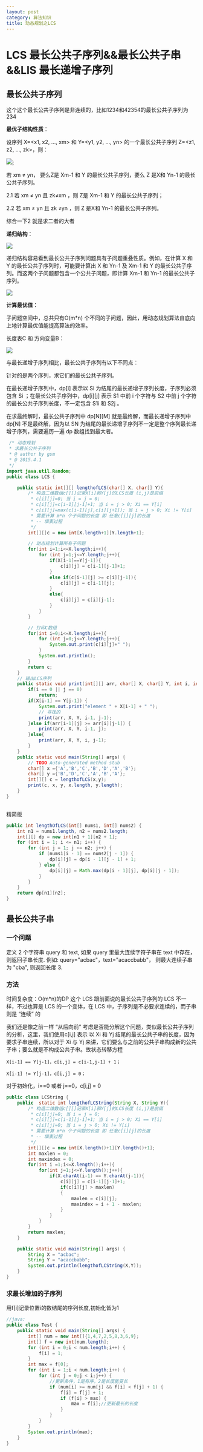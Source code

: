 ```yaml
---
layout: post
category: 算法知识
title: 动态规划之LCS
---
```

# LCS 最长公共子序列&&最长公共子串 &&LIS 最长递增子序列

## 最长公共子序列
这个这个最长公共子序列是非连续的，比如1234和42354的最长公共子序列为234

**最优子结构性质**：

设序列 X=<x1, x2, …, xm> 和 Y=<y1, y2, …, yn> 的一个最长公共子序列 Z=<z1, z2, …, zk>，则：

![](https://sfault-image.b0.upaiyun.com/123/149/1231491115-553993f11229f_articlex);

若 xm ≠ yn， 要么Z是 Xm-1 和 Y 的最长公共子序列，要么 Z 是X和 Yn-1 的最长公共子序列。

2.1 若 xm ≠ yn 且 zk≠xm ，则 Z是 Xm-1 和 Y 的最长公共子序列；

2.2 若 xm ≠ yn 且 zk ≠yn ，则 Z 是X和 Yn-1 的最长公共子序列。

综合一下2 就是求二者的大者

**递归结构**：

![](https://sfault-image.b0.upaiyun.com/385/964/385964881-551ba111f133f_articlex)

递归结构容易看到最长公共子序列问题具有子问题重叠性质。例如，在计算 X 和 Y 的最长公共子序列时，可能要计算出 X 和 Yn-1 及 Xm-1 和 Y 的最长公共子序列。而这两个子问题都包含一个公共子问题，即计算 Xm-1 和 Yn-1 的最长公共子序列。

![](https://sfault-image.b0.upaiyun.com/259/156/2591565259-551ba132e831a_articlex)

**计算最优值**：

子问题空间中，总共只有O(m*n) 个不同的子问题，因此，用动态规划算法自底向上地计算最优值能提高算法的效率。

长度表C 和 方向变量B：

![](https://segmentfault.com/img/bVlfeN)

与最长递增子序列相比，最长公共子序列有以下不同点：

针对的是两个序列，求它们的最长公共子序列。

在最长递增子序列中，dp[i] 表示以 Si 为结尾的最长递增子序列长度，子序列必须包含 Si ；在最长公共子序列中，dp[i][j] 表示 S1 中前 i 个字符与 S2 中前 j 个字符的最长公共子序列长度，不一定包含 S1i 和 S2j 。

在求最终解时，最长公共子序列中 dp[N][M] 就是最终解，而最长递增子序列中 dp[N] 不是最终解，因为以 SN 为结尾的最长递增子序列不一定是整个序列最长递增子序列，需要遍历一遍 dp 数组找到最大者。


```java
 /* 动态规划
 * 求最长公共子序列
 * @ author by gsm
 * @ 2015.4.1
 */
import java.util.Random;
public class LCS {

    public static int[][] lengthofLCS(char[] X, char[] Y){
        /* 构造二维数组c[][]记录X[i]和Y[j]的LCS长度 (i,j)是前缀
         * c[i][j]=0; 当 i = j = 0;
         * c[i][j]=c[i-1][j-1]+1; 当 i = j > 0; Xi == Y[i]
         * c[i][j]=max(c[i-1][j],c[i][j+1]); 当 i = j > 0; Xi != Y[i]
         * 需要计算 m*n 个子问题的长度 即 任意c[i][j]的长度
         * -- 填表过程
         */
        int[][]c = new int[X.length+1][Y.length+1];

        // 动态规划计算所有子问题
        for(int i=1;i<=X.length;i++){
            for (int j=1;j<=Y.length;j++){
                if(X[i-1]==Y[j-1]){
                    c[i][j] = c[i-1][j-1]+1;
                }
                else if(c[i-1][j] >= c[i][j-1]){
                    c[i][j] = c[i-1][j];
                }
                else{
                    c[i][j] = c[i][j-1];
                }
            }
        }

        // 打印C数组
        for(int i=0;i<=X.length;i++){
            for (int j=0;j<=Y.length;j++){
                System.out.print(c[i][j]+" ");
            }
            System.out.println();
        }
        return c;
    }
    // 输出LCS序列
    public static void print(int[][] arr, char[] X, char[] Y, int i, int j) {
        if(i == 0 || j == 0)
            return;
        if(X[i-1] == Y[j-1]) {
            System.out.print("element " + X[i-1] + " ");
            // 寻找的
            print(arr, X, Y, i-1, j-1);
        }else if(arr[i-1][j] >= arr[i][j-1]) {
            print(arr, X, Y, i-1, j);
        }else{
            print(arr, X, Y, i, j-1);
        }
    }
    public static void main(String[] args) {
        // TODO Auto-generated method stub
        char[] x ={'A','B','C','B','D','A','B'}; 
        char[] y ={'B','D','C','A','B','A'}; 
        int[][] c = lengthofLCS(x,y);
        print(c, x, y, x.length, y.length);
    }
}



```


精简版

```java
public int lengthOfLCS(int[] nums1, int[] nums2) {
    int n1 = nums1.length, n2 = nums2.length;
    int[][] dp = new int[n1 + 1][n2 + 1];
    for (int i = 1; i <= n1; i++) {
        for (int j = 1; j <= n2; j++) {
            if (nums1[i - 1] == nums2[j - 1]) {
                dp[i][j] = dp[i - 1][j - 1] + 1;
            } else {
                dp[i][j] = Math.max(dp[i - 1][j], dp[i][j - 1]);
            }
        }
    }
    return dp[n1][n2];
}
```


## 最长公共子串

### 一个问题
定义 2 个字符串 query 和 text, 如果 query 里最大连续字符子串在 text 中存在，则返回子串长度. 例如: query="acbac"，text="acaccbabb"， 则最大连续子串为 "cba", 则返回长度 3.

### 方法
时间复杂度：O(m*n)的DP
这个 LCS 跟前面说的最长公共子序列的 LCS 不一样，不过也算是 LCS 的一个变体，在 LCS 中，子序列是不必要求连续的，而子串则是 “连续” 的

我们还是像之前一样 “从后向前” 考虑是否能分解这个问题，类似最长公共子序列的分析，这里，我们使用c[i,j] 表示 以 Xi 和 Yj 结尾的最长公共子串的长度，因为要求子串连续，所以对于 Xi 与 Yj 来讲，它们要么与之前的公共子串构成新的公共子串；要么就是不构成公共子串。故状态转移方程

    X[i-1] == Y[j-1]，c[i,j] = c[i-1,j-1] + 1；

    X[i-1] != Y[j-1]，c[i,j] = 0；

对于初始化，i==0 或者 j==0，c[i,j] = 0

```java
public class LCString {
    public  static int lengthofLCString(String X, String Y){
        /* 构造二维数组c[][]记录X[i]和Y[j]的LCS长度 (i,j)是前缀
         * c[i][j]=0; 当 i = j = 0;
         * c[i][j]=c[i-1][j-1]+1; 当 i = j > 0; Xi == Y[i]
         * c[i][j]=0; 当 i = j > 0; Xi != Y[i]
         * 需要计算 m*n 个子问题的长度 即 任意c[i][j]的长度
         * -- 填表过程
         */
        int[][]c = new int[X.length()+1][Y.length()+1];
        int maxlen = 0;
        int maxindex = 0;
        for(int i =1;i<=X.length();i++){
            for(int j=1;j<=Y.length();j++){
                if(X.charAt(i-1) == Y.charAt(j-1)){
                    c[i][j] = c[i-1][j-1]+1;
                    if(c[i][j] > maxlen)
                    {
                        maxlen = c[i][j];
                        maxindex = i + 1 - maxlen;
                    }
                }
            }
        }
        return maxlen;
    }

    public static void main(String[] args) {
        String X = "acbac";
        String Y = "acaccbabb";
        System.out.println(lengthofLCString(X,Y)); 
    }
}

```

### 求最长增加的子序列
用f[i]记录位置i的数结尾的序列长度,初始化皆为1

```java
//java:
public class Test {  
    public static void main(String[] args) {  
        int[] num = new int[]{1,4,7,2,5,8,3,6,9};  
        int[] f = new int[num.length];  
        for (int i = 0;i < num.length;i++) {  
            f[i] = 1;  
        }  
        int max = f[0];  
        for (int i = 1;i < num.length;i++) {  
            for (int j = 0;j < i;j++) {  
                //更新条件，1是有序，2是长度能变长  
                if (num[i] >= num[j] && f[i] < f[j] + 1) {  
                    f[i] = f[j] + 1;  
                    if (f[i] > max) {  
                        max = f[i];//更新最长的长度  
                    }  
                }  
            }  
        }  
        System.out.println(max);  
    }  
}  
```

